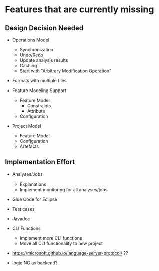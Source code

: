 # Features that are currently missing

## Design Decision Needed
* Operations Model
  * Synchronization
  * Undo/Redo
  * Update analysis results
  * Caching
  * Start with "Arbitrary Modification Operation"
  
* Formats with multiple files

* Feature Modeling Support
  * Feature Model
    * Constraints
    * Attribute
  * Configuration
	
* Project Model
  * Feature Model
  * Configuration
  * Artefacts
 
## Implementation Effort
* Analyses/Jobs
  * Explanations
  * Implement monitoring for all analyses/jobs
  
* Glue Code for Eclipse

* Test cases

* Javadoc

* CLI Functions
  * Implement more CLI functions
  * Move all CLI functionality to new project

* https://microsoft.github.io/language-server-protocol/ ??
* logic NG as backend?
